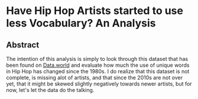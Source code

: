 # Have Hip Hop Artists started to use less Vocabulary? An Analysis

Abstract
---------

The intention of this analysis is simply to look through this dataset that has been found on [Data.world](https://data.world/the-pudding/hip-hop-vocab) and evaluate how much the use of unique words in Hip Hop has changed since the 1980s. I do realize that this dataset is not complete, is missing alot of artists, and that since the 2010s are not over yet, that it might be skewed slightly negatively towards newer artists, but for now, let's let the data do the talking. 
